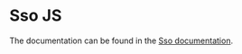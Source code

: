 # Sso JS

The documentation can be found in the [Sso documentation](https://www.sso.org/docs/latest/securing_apps/index.html#_javascript_adapter).
